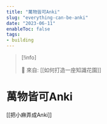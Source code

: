 ```yaml
---
title: "萬物皆可Anki"
slug: "everything-can-be-anki"
date: "2023-06-11"
enableToc: false
tags:
- building
---
```


> [!info]
>
> 🌱 來自: [[如何打造一座知識花園]]

# 萬物皆可Anki

[[把小麻弄成Anki]]



